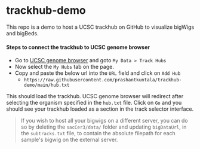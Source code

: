 # trackhub-demo

This repo is a demo to host a UCSC trackhub on GitHub to visualize bigWigs and bigBeds.

#### Steps to connect the trackhub to UCSC genome browser

- Go to [UCSC genome browser](https://genome.ucsc.edu/) and goto `My Data > Track Hubs`
- Now select the `My Hubs` tab on the page.
- Copy and paste the below url into the `URL` field and click on `Add Hub`
  - `https://raw.githubusercontent.com/prashantkuntala/trackhub-demo/main/hub.txt`

This should load the trackhub. UCSC genome browser will redirect after selecting the organism specified in the `hub.txt` file. Click on `Go` and you should see your trackhub loaded as a section in the track selector interface.

> If you wish to host all your bigwigs on a different server, you can do so by deleting the `sacCer3/data/` folder and updating `bigDataUrl`, in the `subtracks.txt` file, to contain the absolute filepath for each sample's bigwig on the external server.
